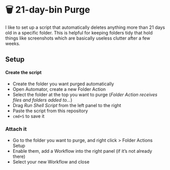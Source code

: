 # 🗑 21-day-bin Purge
I like to set up a script that automatically deletes anything more than 21 days old in a specific folder. This is helpful for keeping folders tidy that hold things like screenshots which are basically useless clutter after a few weeks.

## Setup
#### Create the script
- Create the folder you want purged automatically
- Open Automator, create a new Folder Action
- Select the folder at the top you want to purge (_Folder Action receives files and folders added to…_)
- Drag _Run Shell Script_ from the left panel to the right
- Paste the script from this repository
- `cmd+S` to save it

### Attach it
- Go to the folder you want to purge, and right click > Folder Actions Setup
- Enable them, add a Workflow into the right panel (if it’s not already there)
- Select your new Workflow and close
